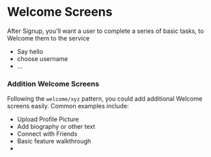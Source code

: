 # Welcome Screens

After Signup, you'll want a user to complete a series of basic tasks, to Welcome them to the service
- Say hello
- choose username
- ...

### Addition Welcome Screens

Following the `welcome/xyz` pattern, you could add additional Welcome screens easily. Common examples include:
- Upload Profile Picture
- Add biography or other text
- Connect with Friends
- Basic feature walkthrough
-
